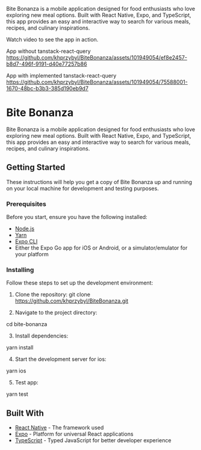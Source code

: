 Bite Bonanza is a mobile application designed for food enthusiasts who love exploring new meal options. Built with React Native, Expo, and TypeScript, this app provides an easy and interactive way to search for various meals, recipes, and culinary inspirations.

Watch video to see the app in action.

App without tanstack-react-query
https://github.com/khprzybyl/BiteBonanza/assets/101949054/ef8e2457-b8d7-496f-9191-d40e77257b86

App with implemented tanstack-react-query
https://github.com/khprzybyl/BiteBonanza/assets/101949054/75588001-1670-48bc-b3b3-385d190eb9d7

# Bite Bonanza

Bite Bonanza is a mobile application designed for food enthusiasts who love exploring new meal options. Built with React Native, Expo, and TypeScript, this app provides an easy and interactive way to search for various meals, recipes, and culinary inspirations.

## Getting Started

These instructions will help you get a copy of Bite Bonanza up and running on your local machine for development and testing purposes.

### Prerequisites

Before you start, ensure you have the following installed:

-   [Node.js](https://nodejs.org/)
-   [Yarn](https://yarnpkg.com/)
-   [Expo CLI](https://expo.dev/tools#cli)
-   Either the Expo Go app for iOS or Android, or a simulator/emulator for your platform

### Installing

Follow these steps to set up the development environment:

1. Clone the repository: git clone https://github.com/khprzybyl/BiteBonanza.git

2. Navigate to the project directory:

cd bite-bonanza

3. Install dependencies:

yarn install

4. Start the development server for ios:

yarn ios

5. Test app:

yarn test

## Built With

-   [React Native](https://reactnative.dev/) - The framework used
-   [Expo](https://expo.dev/) - Platform for universal React applications
-   [TypeScript](https://www.typescriptlang.org/) - Typed JavaScript for better developer experience

